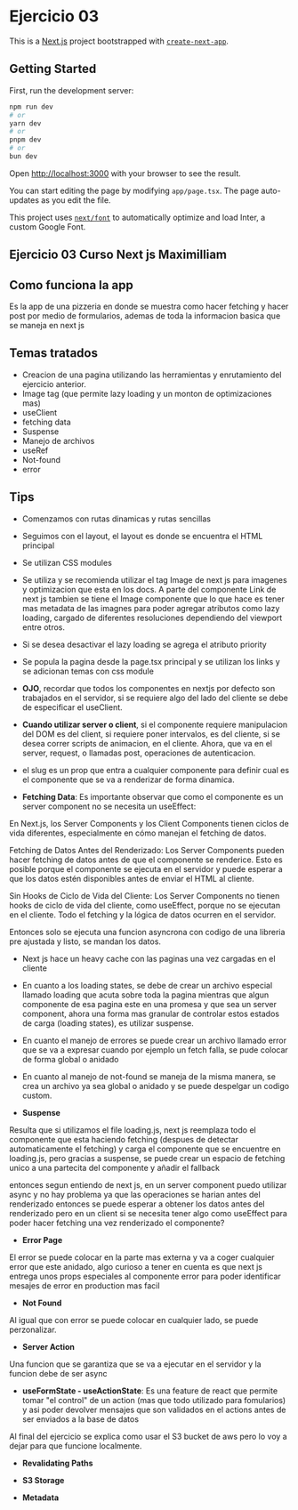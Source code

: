 # Ejercicio 03

This is a [Next.js](https://nextjs.org/) project bootstrapped with [`create-next-app`](https://github.com/vercel/next.js/tree/canary/packages/create-next-app).

## Getting Started

First, run the development server:

```bash
npm run dev
# or
yarn dev
# or
pnpm dev
# or
bun dev
```

Open [http://localhost:3000](http://localhost:3000) with your browser to see the result.

You can start editing the page by modifying `app/page.tsx`. The page auto-updates as you edit the file.

This project uses [`next/font`](https://nextjs.org/docs/basic-features/font-optimization) to automatically optimize and load Inter, a custom Google Font.

## Ejercicio 03 Curso Next js Maximilliam

## Como funciona la app

Es la app de una pizzeria en donde se muestra como hacer fetching y hacer post por medio de formularios, ademas de toda la informacion basica que se maneja en next js

## Temas tratados

- Creacion de una pagina utilizando las herramientas y enrutamiento del ejercicio anterior.
- Image tag (que permite lazy loading y un monton de optimizaciones mas)
- useClient
- fetching data
- Suspense
- Manejo de archivos
- useRef
- Not-found
- error

## Tips

- Comenzamos con rutas dinamicas y rutas sencillas
- Seguimos con el layout, el layout es donde se encuentra el HTML principal
- Se utilizan CSS modules
- Se utiliza y se recomienda utilizar el tag Image de next js para imagenes y optimizacion que esta en los docs. A parte del componente Link de next js tambien se tiene el Image componente que lo que hace es tener mas metadata de las imagnes para poder agregar atributos como lazy loading, cargado de diferentes resoluciones dependiendo del viewport entre otros.
- Si se desea desactivar el lazy loading se agrega el atributo priority
- Se popula la pagina desde la page.tsx principal y se utilizan los links y se adicionan temas con css module
- **OJO**, recordar que todos los componentes en nextjs por defecto son trabajados en el servidor, si se requiere algo del lado del cliente se debe de especificar el useClient.

- **Cuando utilizar server o client**, si el componente requiere manipulacion del DOM es del client, si requiere poner intervalos, es del cliente, si se desea correr scripts de animacion, en el cliente. Ahora, que va en el server, request, o llamadas post, operaciones de autenticacion.
- el slug es un prop que entra a cualquier componente para definir cual es el componente que se va a renderizar de forma dinamica.

- **Fetching Data**: Es importante observar que como el componente es un server component no se necesita un useEffect:

En Next.js, los Server Components y los Client Components tienen ciclos de vida diferentes, especialmente en cómo manejan el fetching de datos.

Fetching de Datos Antes del Renderizado: Los Server Components pueden hacer fetching de datos antes de que el componente se renderice. Esto es posible porque el componente se ejecuta en el servidor y puede esperar a que los datos estén disponibles antes de enviar el HTML al cliente.

Sin Hooks de Ciclo de Vida del Cliente: Los Server Components no tienen hooks de ciclo de vida del cliente, como useEffect, porque no se ejecutan en el cliente. Todo el fetching y la lógica de datos ocurren en el servidor.

Entonces solo se ejecuta una funcion asyncrona con codigo de una libreria pre ajustada y listo, se mandan los datos.

- Next js hace un heavy cache con las paginas una vez cargadas en el cliente
- En cuanto a los loading states, se debe de crear un archivo especial llamado loading que acuta sobre toda la pagina mientras que algun componente de esa pagina este en una promesa y que sea un server component, ahora una forma mas granular de controlar estos estados de carga (loading states), es utilizar suspense.

- En cuanto el manejo de errores se puede crear un archivo llamado error que se va a expresar cuando por ejemplo un fetch falla, se pude colocar de forma global o anidado

- En cuanto al manejo de not-found se maneja de la misma manera, se crea un archivo ya sea global o anidado y se puede despelgar un codigo custom.

- **Suspense**

Resulta que si utilizamos el file loading.js, next js reemplaza todo el componente que esta haciendo fetching (despues de detectar automaticamente el fetching) y carga el componente que se encuentre en loading.js, pero gracias a suspense, se puede crear un espacio de fetching unico a una partecita del componente y añadir el fallback

entonces segun entiendo de next js, en un server component puedo utilizar async y no hay problema ya que las operaciones se harian antes del renderizado entonces se puede esperar a obtener los datos antes del renderizado pero en un client si se necesita tener algo como useEffect para poder hacer fetching una vez renderizado el componente?

- **Error Page**

El error se puede colocar en la parte mas externa y va a coger cualquier error que este anidado, algo curioso a tener en cuenta es que next js entrega unos props especiales al componente error para poder identificar mesajes de error en production mas facil

- **Not Found**

Al igual que con error se puede colocar en cualquier lado, se puede perzonalizar.

- **Server Action**

Una funcion que se garantiza que se va a ejecutar en el servidor y la funcion debe de ser async

- **useFormState - useActionState**: Es una feature de react que permite tomar "el control" de un action (mas que todo utilizado para fomularios) y asi poder devolver mensajes que son validados en el actions antes de ser enviados a la base de datos

Al final del ejercicio se explica como usar el S3 bucket de aws pero lo voy a dejar para que funcione localmente.

- **Revalidating Paths**

- **S3 Storage**

- **Metadata**
